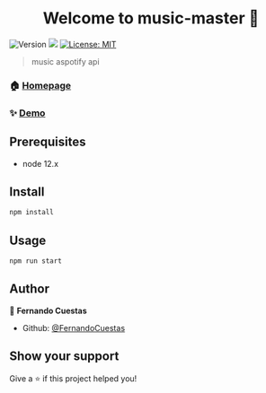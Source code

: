 <h1 align="center">Welcome to music-master 👋</h1>
<p>
  <img alt="Version" src="https://img.shields.io/badge/version-1.0.0-blue.svg?cacheSeconds=2592000" />
  <img src="https://img.shields.io/badge/node-12.x-blue.svg" />
  <a href="#" target="_blank">
    <img alt="License: MIT" src="https://img.shields.io/badge/License-MIT-yellow.svg" />
  </a>
</p>

> music aspotify api 

### 🏠 [Homepage](http://fernando-cuestas.surge.sh/)

### ✨ [Demo](https://fernando-cuestas-music.herokuapp.com/)

## Prerequisites

- node 12.x

## Install

```sh
npm install
```

## Usage

```sh
npm run start
```

## Author

👤 **Fernando Cuestas**

* Github: [@FernandoCuestas](https://github.com/FernandoCuestas)

## Show your support

Give a ⭐️ if this project helped you!

